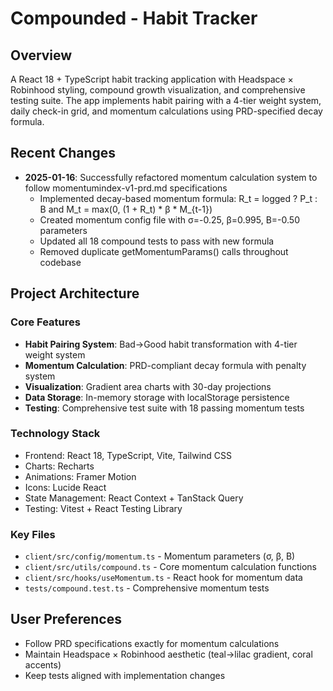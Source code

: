 # Compounded - Habit Tracker

## Overview
A React 18 + TypeScript habit tracking application with Headspace × Robinhood styling, compound growth visualization, and comprehensive testing suite. The app implements habit pairing with a 4-tier weight system, daily check-in grid, and momentum calculations using PRD-specified decay formula.

## Recent Changes
- **2025-01-16**: Successfully refactored momentum calculation system to follow momentumindex-v1-prd.md specifications
  - Implemented decay-based momentum formula: R_t = logged ? P_t : B and M_t = max(0, (1 + R_t) * β * M_{t-1})
  - Created momentum config file with σ=-0.25, β=0.995, B=-0.50 parameters
  - Updated all 18 compound tests to pass with new formula
  - Removed duplicate getMomentumParams() calls throughout codebase

## Project Architecture

### Core Features
- **Habit Pairing System**: Bad→Good habit transformation with 4-tier weight system
- **Momentum Calculation**: PRD-compliant decay formula with penalty system
- **Visualization**: Gradient area charts with 30-day projections
- **Data Storage**: In-memory storage with localStorage persistence
- **Testing**: Comprehensive test suite with 18 passing momentum tests

### Technology Stack
- Frontend: React 18, TypeScript, Vite, Tailwind CSS
- Charts: Recharts
- Animations: Framer Motion
- Icons: Lucide React
- State Management: React Context + TanStack Query
- Testing: Vitest + React Testing Library

### Key Files
- `client/src/config/momentum.ts` - Momentum parameters (σ, β, B)
- `client/src/utils/compound.ts` - Core momentum calculation functions
- `client/src/hooks/useMomentum.ts` - React hook for momentum data
- `tests/compound.test.ts` - Comprehensive momentum tests

## User Preferences
- Follow PRD specifications exactly for momentum calculations
- Maintain Headspace × Robinhood aesthetic (teal→lilac gradient, coral accents)
- Keep tests aligned with implementation changes